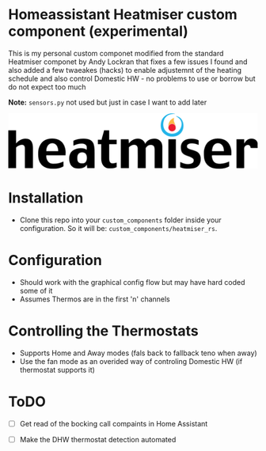# Homeassistant Heatmiser custom component (experimental)
This is my personal custom componet modified from the standard Heatmiser componet by Andy Lockran that fixes a few issues I found and also added a few twaeakes (hacks) to enable adjustemnt of the heating schedule and also control Domestic HW - no problems to use or borrow but do not expect too much

__Note:__   `sensors.py` not used but just in case I want to add later
 

![Image](https://github.com/home-assistant/brands/blob/master/core_integrations/heatmiser/logo.png)

# Installation
* Clone this repo into your `custom_components` folder inside your configuration. So it will be: `custom_components/heatmiser_rs`. 


# Configuration
* Should work with the graphical config flow but may have hard coded some of it
* Assumes Thermos are in the first 'n' channels

# Controlling the Thermostats
* Supports Home and Away modes (fals back to fallback teno when away)
* Use the fan mode as an overided way of controling Domestic HW (if thermostat supports it)

# ToDO
- [ ] Get read of the bocking call compaints in Home Assistant
- [ ] Make the DHW thermostat detection automated

